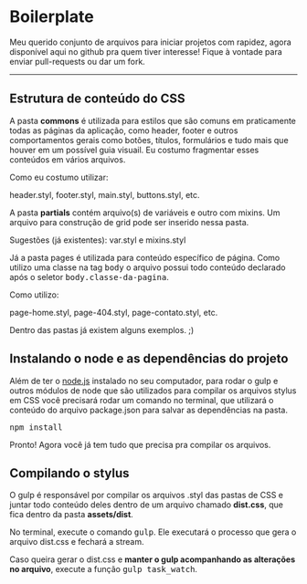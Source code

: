 Boilerplate
================

Meu querido conjunto de arquivos para iniciar projetos com rapidez, agora disponível aqui no github pra quem tiver interesse! Fique à vontade para enviar pull-requests ou dar um fork.

----------

Estrutura de conteúdo do CSS
---------

A pasta **commons** é utilizada para estilos que são comuns em praticamente todas as páginas da aplicação, como header, footer e outros comportamentos gerais como botões, títulos, formulários e tudo mais que houver em um possível guia visuail. Eu costumo fragmentar esses conteúdos em vários arquivos.

Como eu costumo utilizar:

header.styl, footer.styl, main.styl, buttons.styl, etc.

A pasta **partials** contém arquivo(s) de variáveis e outro com mixins. Um arquivo para construção de grid pode ser inserido nessa pasta.

Sugestões (já existentes):
var.styl e mixins.styl

Já a pasta pages é utilizada para conteúdo específico de página. Como utilizo uma classe na tag <kbd>body</kbd> o arquivo possui todo conteúdo declarado após o seletor <kbd>body.classe-da-pagina</kbd>.

Como utilizo:

page-home.styl, page-404.styl, page-contato.styl, etc.

Dentro das pastas já existem alguns exemplos. ;)

Instalando o node e as dependências do projeto
---------

Além de ter o [node.js](https://nodejs.org/download/) instalado no seu computador, para rodar o gulp e outros módulos de node que são utilizados para compilar os arquivos stylus em CSS você precisará rodar um comando no terminal, que utilizará o conteúdo do arquivo package.json para salvar as dependências na pasta.

<kbd>npm install</kbd>

Pronto! Agora você já tem tudo que precisa pra compilar os arquivos.

Compilando o stylus
---------
O gulp é responsável por compilar os arquivos .styl das pastas de CSS e juntar todo conteúdo deles dentro de um arquivo chamado **dist.css**, que fica dentro da pasta **assets/dist**.

No terminal, execute o comando <kbd>gulp</kbd>. Ele executará o processo que gera o arquivo dist.css e fechará a stream.

Caso queira gerar o dist.css e **manter o gulp acompanhando as alterações no arquivo**, execute a função <kbd>gulp task_watch</kbd>.
